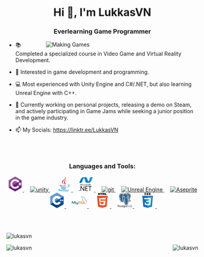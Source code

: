 <h1 align="center">Hi 👋, I'm LukkasVN</h1>
<h3 align="center">Everlearning Game Programmer</h3>

<!-- [![Lucas Varela Negro](https://github.com/user-attachments/assets/eee31baf-d57d-402a-92ac-309757f17ef2)](https://lukkasvn.itch.io) -->

<a href="https://github.com/LukasVN" target="_blank" rel="noreferrer">
<img align="right" alt="Making Games" width="400" src="https://cdn.dribbble.com/users/1025838/screenshots/6220885/devguy3.gif"/>
</a>

- 📚 Completed a specialized course in Video Game and Virtual Reality Development.

- 👀 Interested in game development and programming.

- 💻 Most experienced with Unity Engine and C#/.NET, but also learning Unreal Engine with C++.

- 🌱 Currently working on personal projects, releasing a demo on Steam, and actively participating in Game Jams while seeking a junior position in the game industry.

- 📫 My Socials: https://linktr.ee/LukkasVN
<br>

<br>
<h3 align="center">Languages and Tools:</h3>
<p align="center"> 
<p align="center">
  <a href="https://www.w3schools.com/cs/" target="_blank" rel="noreferrer">
    <img src="https://raw.githubusercontent.com/devicons/devicon/master/icons/csharp/csharp-original.svg" alt="csharp" width="40" height="40"/>
  </a>&nbsp;&nbsp;&nbsp;
  <a href="https://unity.com/" target="_blank" rel="noreferrer">
    <img src="https://www.vectorlogo.zone/logos/unity3d/unity3d-icon.svg" alt="unity" width="40" height="40"/>
  </a>&nbsp;&nbsp;&nbsp;
    <a href="https://www.java.com" target="_blank" rel="noreferrer">
    <img src="https://raw.githubusercontent.com/devicons/devicon/master/icons/java/java-original.svg" alt="java" width="40" height="40"/>
  </a>&nbsp;&nbsp;&nbsp;
  <a href="https://dotnet.microsoft.com/" target="_blank" rel="noreferrer">
    <img src="https://raw.githubusercontent.com/devicons/devicon/master/icons/dot-net/dot-net-original-wordmark.svg" alt="dotnet" width="40" height="40"/>
  </a>&nbsp;&nbsp;&nbsp;
  <a href="https://git-scm.com/" target="_blank" rel="noreferrer">
    <img src="https://www.vectorlogo.zone/logos/git-scm/git-scm-icon.svg" alt="git" width="40" height="40"/>
  </a>&nbsp;&nbsp;&nbsp;
  
<!-- Unreal Engine -->
<a href="https://www.unrealengine.com/" target="_blank" rel="noreferrer">
  <img src="https://www.svgrepo.com/show/443515/brand-unreal-engine.svg" alt="Unreal Engine" width="40" height="40"/>
</a>&nbsp;&nbsp;&nbsp;

<!-- Aseprite -->
<a href="https://www.aseprite.org/" target="_blank" rel="noreferrer">
  <img src="https://www.svgrepo.com/show/329985/aseprite.svg" alt="Aseprite" width="40" height="40"/>
</a>&nbsp;&nbsp;&nbsp;

<!-- C++ -->
<a href="https://isocpp.org/" target="_blank" rel="noreferrer">
  <img src="https://raw.githubusercontent.com/devicons/devicon/master/icons/cplusplus/cplusplus-original.svg" alt="C++" width="40" height="40"/>
</a>&nbsp;&nbsp;&nbsp;

  <a href="https://www.mysql.com/" target="_blank" rel="noreferrer">
    <img src="https://raw.githubusercontent.com/devicons/devicon/master/icons/mysql/mysql-original-wordmark.svg" alt="mysql" width="40" height="40"/>
  </a>&nbsp;&nbsp;&nbsp;
  <a href="https://www.w3.org/html/" target="_blank" rel="noreferrer">
    <img src="https://raw.githubusercontent.com/devicons/devicon/master/icons/html5/html5-original-wordmark.svg" alt="html5" width="40" height="40"/>
  </a>&nbsp;&nbsp;&nbsp;
  <a href="https://www.postgresql.org" target="_blank" rel="noreferrer">
    <img src="https://raw.githubusercontent.com/devicons/devicon/master/icons/postgresql/postgresql-original-wordmark.svg" alt="postgresql" width="40" height="40"/>
  </a>&nbsp;&nbsp;&nbsp;
  <a href="https://www.w3schools.com/css/" target="_blank" rel="noreferrer">
    <img src="https://raw.githubusercontent.com/devicons/devicon/master/icons/css3/css3-original-wordmark.svg" alt="css3" width="40" height="40"/>
  </a>&nbsp;&nbsp;&nbsp;
  
</p>

<br>

<br>
<p align="left"> <img src="https://komarev.com/ghpvc/?username=lukasvn&label=Profile%20views&color=0e75b6&style=flat" alt="lukasvn" /> </p>

<p><img align="left" src="https://github-readme-stats.vercel.app/api/top-langs?username=lukasvn&show_icons=true&locale=en&layout=compact" alt="lukasvn" /></p>

<p><img align="right" src="https://github-readme-streak-stats.herokuapp.com/?user=lukasvn&theme=dark" alt="lukasvn" /></p>

<!---
--->
